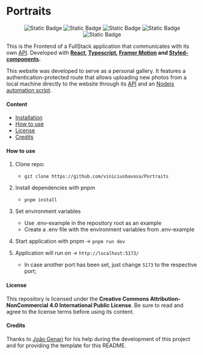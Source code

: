 # Portraits

<div align="center">

  ![Static Badge](https://img.shields.io/badge/React-61DBFB?style=for-the-badge&logo=react&labelColor=black)
  ![Static Badge](https://img.shields.io/badge/typescript-0B88F7?style=for-the-badge&logo=typescript&logoColor=0B88F7&labelColor=black)
  ![Static Badge](https://img.shields.io/badge/framer%20motion-A90FFB?style=for-the-badge&logo=framer&logoColor=%FFF&labelColor=black)
  ![Static Badge](https://img.shields.io/badge/styled%20components-F58381?style=for-the-badge&logo=styled-components&logoColor=FFF&labelColor=black)
  ![Static Badge](https://img.shields.io/badge/pnpm-EA902F?style=for-the-badge&logo=pnpm&logoColor=white&labelColor=black)

</div>

This is the Frontend of a FullStack application that communicates with its own [API](https://github.com/viniciusbavosa/portraits-api). Developed with **[React](https://react.dev/), [Typescript](https://www.typescriptlang.org/), [Framer Motion](https://www.framer.com/motion/) and [Styled-components](https://styled-components.com/).**

This website was developed to serve as a personal gallery. It features a authentication-protected route that allows uploading new photos from a local machine directly to the website through its [API](https://github.com/viniciusbavosa/portraits-api) and an [Nodejs automation script](https://github.com/viniciusbavosa/portraits-node-script).

#### Content

- [Installation](#installation)
- [How to use](#how-to-use)
- [License](#license)
- [Credits](#credits)


#### How to use

1. Clone repo:

    - `git clone https://github.com/viniciusbavosa/Portraits`

2. Install dependencies with pnpm

    - `pnpm install`

3. Set environment variables

    - Use .env-example in the repository root as an example
    - Create a .env file with the environment variables from .env-example  

4. Start application with pnpm -> `pnpm run dev`

5. Application will run on -> `http://localhost:5173/`
    - In case another port has been set, just change `5173` to the respective port;

#### License

This repository is licensed under the **Creative Commons Attribution-NonCommercial 4.0 International Public License**. Be sure to read and agree to the license terms before using its content.

#### Credits

Thanks to [João Genari](https://github.com/genari-j) for his help during the development of this project and for providing the template for this README.